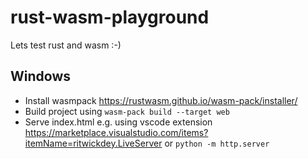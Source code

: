 # rust-wasm-playground

Lets test rust and wasm :-)


## Windows
- Install wasmpack https://rustwasm.github.io/wasm-pack/installer/
- Build project using `wasm-pack build --target web`
- Serve index.html e.g. using vscode extension https://marketplace.visualstudio.com/items?itemName=ritwickdey.LiveServer or `python -m http.server`
